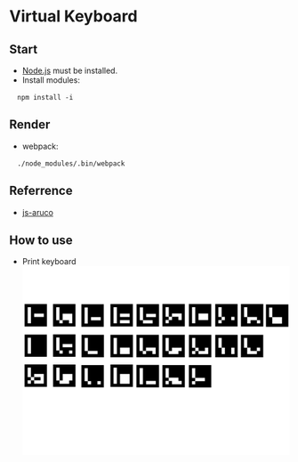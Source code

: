 # Virtual Keyboard

## Start

- [Node.js](https://nodejs.org/en/) must be installed.
- Install modules:
```
  npm install -i
```

## Render

- webpack:
```
  ./node_modules/.bin/webpack
```

## Referrence

- [js-aruco](https://github.com/jcmellado/js-aruco)

## How to use

- Print keyboard
![keyboard](https://raw.githubusercontent.com/HsuTing/virtual-keyboard/gh-pages/img/keyboard.jpg?raw=true "keyboard")
